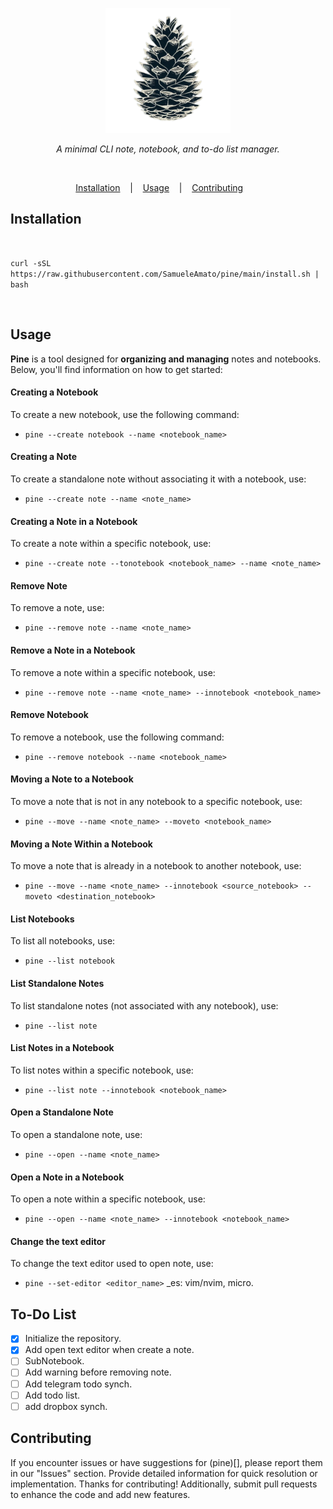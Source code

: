<p align="center">
  <img width="200" src="images/logo.png" alt=""/>
</p>
<p align="center">
    <i>A minimal CLI note, notebook, and to-do list manager.</i><br>
</p>

<p align="center">
  <img src="https://img.shields.io/badge/release-v0.1.0-141449" alt=""/>
  <img src="https://img.shields.io/badge/written in-rust-141449" alt=""/>
  <img src="https://img.shields.io/badge/author-SamueleAmato-141449" alt=""/>
</p>

<p align="center">
  <a href="#installation">Installation</a>
  &nbsp;&nbsp;&nbsp;|&nbsp;&nbsp;&nbsp;
  <a href="#usage">Usage</a>
  &nbsp;&nbsp;&nbsp;|&nbsp;&nbsp;&nbsp;
  <a href="#usage">Contributing</a>
  &nbsp;&nbsp;&nbsp&nbsp;&nbsp;&nbsp;
</p>

## Installation

<br>

`curl -sSL https://raw.githubusercontent.com/SamueleAmato/pine/main/install.sh | bash`

<br>

## Usage
**Pine** is a tool designed for **organizing and managing** notes and notebooks. Below, you'll find information on how to get started:

#### Creating a Notebook
To create a new notebook, use the following command:
  - ```pine --create notebook --name <notebook_name>```
#### Creating a Note
To create a standalone note without associating it with a notebook, use:
  - ```pine --create note --name <note_name>```
#### Creating a Note in a Notebook
To create a note within a specific notebook, use:
  - ```pine --create note --tonotebook <notebook_name> --name <note_name>```
#### Remove Note
To remove a note, use:
  - ```pine --remove note --name <note_name>```
#### Remove a Note in a Notebook
To remove a note within a specific notebook, use:
  - ```pine --remove note --name <note_name> --innotebook <notebook_name>```
#### Remove Notebook
To remove a notebook, use the following command:
  - ```pine --remove notebook --name <notebook_name>```
#### Moving a Note to a Notebook
To move a note that is not in any notebook to a specific notebook, use:
  - ```pine --move --name <note_name> --moveto <notebook_name>```
#### Moving a Note Within a Notebook
To move a note that is already in a notebook to another notebook, use:
- ```pine --move --name <note_name> --innotebook <source_notebook> --moveto <destination_notebook>```
#### List Notebooks
To list all notebooks, use:
  - ```pine --list notebook```
#### List Standalone Notes
To list standalone notes (not associated with any notebook), use:
  - ```pine --list note```
#### List Notes in a Notebook
To list notes within a specific notebook, use:
  - ```pine --list note --innotebook <notebook_name>```
#### Open a Standalone Note
To open a standalone note, use:
  - ```pine --open --name <note_name>```
#### Open a Note in a Notebook
To open a note within a specific notebook, use:
  - ```pine --open --name <note_name> --innotebook <notebook_name>```
#### Change the text editor
To change the text editor used to open note, use:
  -  ```pine --set-editor <editor_name>``` _es: vim/nvim, micro.
## To-Do List

- [X] Initialize the repository.
- [X] Add open text editor when create a note.
- [ ] SubNotebook.
- [ ] Add warning before removing note.
- [ ] Add telegram todo synch.
- [ ] Add todo list.
- [ ] add dropbox synch.

## Contributing      
If you encounter issues or have suggestions for (pine)[], please report them in our "Issues" section. Provide detailed information for quick resolution or implementation. Thanks for contributing! Additionally, submit pull requests to enhance the code and add new features.
